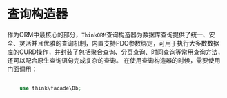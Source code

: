 # 查询构造器

作为ORM中最核心的部分，`ThinkORM`查询构造器为数据库查询提供了统一、安全、灵活并且优雅的查询机制，内置支持PDO参数绑定，可用于执行大多数数据库的CURD操作，并封装了包括聚合查询、分页查询、时间查询等常用查询方法，还可以配合原生查询语句完成复杂的查询。
在使用查询构造器的时候，需要使用门面调用：
```php

    use think\facade\Db;
    

```

